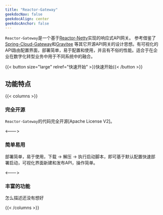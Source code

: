 ```yaml
---
title: "Reactor-Gateway"
geekdocNav: false
geekdocAlign: center
geekdocAnchor: false
---
```


`Reactor-Gateway`是一个基于[Reactor-Netty](https://github.com/reactor/reactor-netty)实现的响应式API网关。
参考借鉴了[Spring-Cloud-Gateway](https://github.com/spring-cloud/spring-cloud-gateway)和[Gravitee](https://www.gravitee.io)
等其它开源API网关的设计思想。有可视化的API路由配置界面，部署简单，易于配置和使用，并且有不俗的性能。适合于在企业在数字化转型业务中用于不同系统中的融合。

{{< button size="large" relref="快速开始" >}}快速开始{{< /button >}}

## 功能特点

{{< columns >}}

### 完全开源

`Reactor-Gateway`的代码完全开源[Apache License V2]。

<--->

### 简单易用

部署简单，易于使用，下载 -> 解压 -> 执行启动脚本，即可基于默认配置快速部署启动，可视化界面新建和发布API，操作简单。

<--->

### 丰富的功能

怎么描述还没有想好

{{< /columns >}}
